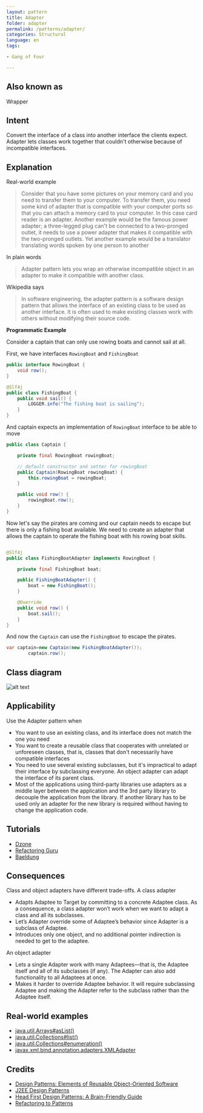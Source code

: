 ```yaml
---
layout: pattern
title: Adapter
folder: adapter
permalink: /patterns/adapter/
categories: Structural
language: en
tags:

- Gang of Four

---
```


## Also known as

Wrapper

## Intent

Convert the interface of a class into another interface the clients expect. Adapter lets classes work together that
couldn't otherwise because of incompatible interfaces.

## Explanation

Real-world example

> Consider that you have some pictures on your memory card and you need to transfer them to your computer. To transfer
> them, you need some kind of adapter that is compatible with your computer ports so that you can attach a memory card
> to
> your computer. In this case card reader is an adapter.
> Another example would be the famous power adapter; a three-legged plug can't be connected to a two-pronged outlet, it
> needs to use a power adapter that makes it compatible with the two-pronged outlets.
> Yet another example would be a translator translating words spoken by one person to another

In plain words

> Adapter pattern lets you wrap an otherwise incompatible object in an adapter to make it compatible with another class.

Wikipedia says

> In software engineering, the adapter pattern is a software design pattern that allows the interface of an existing
> class to be used as another interface. It is often used to make existing classes work with others without modifying
> their source code.

**Programmatic Example**

Consider a captain that can only use rowing boats and cannot sail at all.

First, we have interfaces `RowingBoat` and `FishingBoat`

```java
public interface RowingBoat {
	void row();
}

@Slf4j
public class FishingBoat {
	public void sail() {
		LOGGER.info("The fishing boat is sailing");
	}
}
```

And captain expects an implementation of `RowingBoat` interface to be able to move

```java
public class Captain {

	private final RowingBoat rowingBoat;

	// default constructor and setter for rowingBoat
	public Captain(RowingBoat rowingBoat) {
		this.rowingBoat = rowingBoat;
	}

	public void row() {
		rowingBoat.row();
	}
}
```

Now let's say the pirates are coming and our captain needs to escape but there is only a fishing boat available. We need
to create an adapter that allows the captain to operate the fishing boat with his rowing boat skills.

```java

@Slf4j
public class FishingBoatAdapter implements RowingBoat {

	private final FishingBoat boat;

	public FishingBoatAdapter() {
		boat = new FishingBoat();
	}

	@Override
	public void row() {
		boat.sail();
	}
}
```

And now the `Captain` can use the `FishingBoat` to escape the pirates.

```java
var captain=new Captain(new FishingBoatAdapter());
		captain.row();
```

## Class diagram

![alt text](./etc/adapter.urm.png "Adapter class diagram")

## Applicability

Use the Adapter pattern when

* You want to use an existing class, and its interface does not match the one you need
* You want to create a reusable class that cooperates with unrelated or unforeseen classes, that is, classes that don't
  necessarily have compatible interfaces
* You need to use several existing subclasses, but it's impractical to adapt their interface by subclassing everyone. An
  object adapter can adapt the interface of its parent class.
* Most of the applications using third-party libraries use adapters as a middle layer between the application and the
  3rd party library to decouple the application from the library. If another library has to be used only an adapter for
  the new library is required without having to change the application code.

## Tutorials

* [Dzone](https://dzone.com/articles/adapter-design-pattern-in-java)
* [Refactoring Guru](https://refactoring.guru/design-patterns/adapter/java/example)
* [Baeldung](https://www.baeldung.com/java-adapter-pattern)

## Consequences

Class and object adapters have different trade-offs. A class adapter

* Adapts Adaptee to Target by committing to a concrete Adaptee class. As a consequence, a class adapter won’t work when
  we want to adapt a class and all its subclasses.
* Let’s Adapter override some of Adaptee’s behavior since Adapter is a subclass of Adaptee.
* Introduces only one object, and no additional pointer indirection is needed to get to the adaptee.

An object adapter

* Lets a single Adapter work with many Adaptees—that is, the Adaptee itself and all of its subclasses (if any). The
  Adapter can also add functionality to all Adaptees at once.
* Makes it harder to override Adaptee behavior. It will require subclassing Adaptee and making the Adapter refer to the
  subclass rather than the Adaptee itself.

## Real-world examples

* [java.util.Arrays#asList()](http://docs.oracle.com/javase/8/docs/api/java/util/Arrays.html#asList%28T...%29)
* [java.util.Collections#list()](https://docs.oracle.com/javase/8/docs/api/java/util/Collections.html#list-java.util.Enumeration-)
* [java.util.Collections#enumeration()](https://docs.oracle.com/javase/8/docs/api/java/util/Collections.html#enumeration-java.util.Collection-)
* [javax.xml.bind.annotation.adapters.XMLAdapter](http://docs.oracle.com/javase/8/docs/api/javax/xml/bind/annotation/adapters/XmlAdapter.html#marshal-BoundType-)

## Credits

* [Design Patterns: Elements of Reusable Object-Oriented Software](https://www.amazon.com/gp/product/0201633612/ref=as_li_tl?ie=UTF8&camp=1789&creative=9325&creativeASIN=0201633612&linkCode=as2&tag=javadesignpat-20&linkId=675d49790ce11db99d90bde47f1aeb59)
* [J2EE Design Patterns](https://www.amazon.com/gp/product/0596004273/ref=as_li_tl?ie=UTF8&camp=1789&creative=9325&creativeASIN=0596004273&linkCode=as2&tag=javadesignpat-20&linkId=48d37c67fb3d845b802fa9b619ad8f31)
* [Head First Design Patterns: A Brain-Friendly Guide](https://www.amazon.com/gp/product/0596007124/ref=as_li_tl?ie=UTF8&camp=1789&creative=9325&creativeASIN=0596007124&linkCode=as2&tag=javadesignpat-20&linkId=6b8b6eea86021af6c8e3cd3fc382cb5b)
* [Refactoring to Patterns](https://www.amazon.com/gp/product/0321213351/ref=as_li_tl?ie=UTF8&camp=1789&creative=9325&creativeASIN=0321213351&linkCode=as2&tag=javadesignpat-20&linkId=2a76fcb387234bc71b1c61150b3cc3a7)
